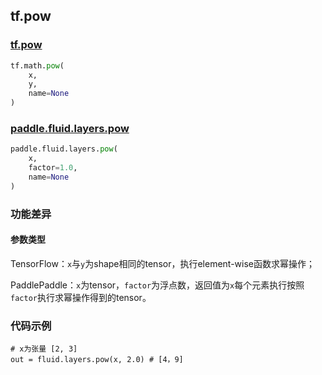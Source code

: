 ## tf.pow

### [tf.pow](https://www.tensorflow.org/api_docs/python/tf/math/pow)

```python
tf.math.pow(
    x,
    y,
    name=None
)
```

### [paddle.fluid.layers.pow](http://paddlepaddle.org/documentation/docs/zh/1.2/api_cn/layers_cn.html#pow)

```python
paddle.fluid.layers.pow(
    x, 
    factor=1.0, 
    name=None
)
```

### 功能差异

#### 参数类型

TensorFlow：`x`与`y`为shape相同的tensor，执行element-wise函数求幂操作；  

PaddlePaddle：`x`为tensor，`factor`为浮点数，返回值为`x`每个元素执行按照`factor`执行求幂操作得到的tensor。

### 代码示例
```
# x为张量 [2, 3]
out = fluid.layers.pow(x, 2.0) # [4，9]

```
